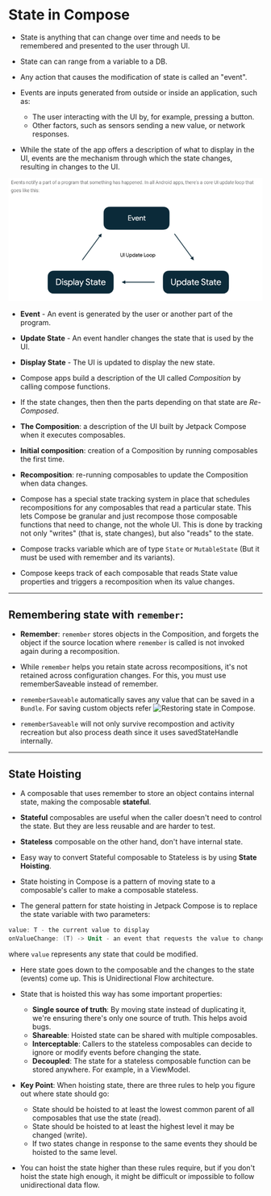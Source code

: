 # State in Compose

- State is anything that can change over time and needs to be remembered and presented to the user through UI.
- State can can range from a variable to a DB.
- Any action that causes the modification of state is called an "event".
- Events are inputs generated from outside or inside an application, such as:
	- The user interacting with the UI by, for example, pressing a button.
	- Other factors, such as sensors sending a new value, or network responses.

- While the state of the app offers a description of what to display in the UI, events are the mechanism through which the state changes, resulting in changes to the UI.

![UI update loop](./ui_update_loop.png "UI update loop/")

- **Event** - An event is generated by the user or another part of the program.
- **Update State** - An event handler changes the state that is used by the UI.
- **Display State** - The UI is updated to display the new state.


- Compose apps build a description of the UI called *Composition* by calling compose functions.
- If the state changes, then then the parts depending on that state are *Re-Composed*.

- **The Composition**: a description of the UI built by Jetpack Compose when it executes composables.

- **Initial composition**: creation of a Composition by running composables the first time.

- **Recomposition**: re-running composables to update the Composition when data changes.

- Compose has a special state tracking system in place that schedules recompositions for any composables that read a particular state. This lets Compose be granular and just recompose those composable functions that need to change, not the whole UI. This is done by tracking not only "writes" (that is, state changes), but also "reads" to the state.

- Compose tracks variable which are of type `State` or `MutableState` (But it must be used with remember and its variants).

- Compose keeps track of each composable that reads State value properties and triggers a recomposition when its value changes. 
***

## Remembering state with `remember`:

- **Remember**: `remember` stores objects in the Composition, and forgets the object if the source location where `remember` is called is not invoked again during a recomposition.

- While `remember` helps you retain state across recompositions, it's not retained across configuration changes. For this, you must use rememberSaveable instead of remember.

- `rememberSaveable` automatically saves any value that can be saved in a `Bundle`. For saving custom objects refer ![Restoring state in Compose](https://developer.android.com/jetpack/compose/state#restore-ui-state).

- `rememberSaveable` will not only survive recompostion and activity recreation but also process death since it uses savedStateHandle internally.
***

## State Hoisting

- A composable that uses remember to store an object contains internal state, making the composable **stateful**.
- **Stateful** composables are useful when the caller doesn't need to control the state. But they are less reusable and are harder to test.

- **Stateless** composable on the other hand, don't have internal state.

- Easy way to convert Stateful composable to Stateless is by using **State Hoisting**.
- State hoisting in Compose is a pattern of moving state to a composable's caller to make a composable stateless.
- The general pattern for state hoisting in Jetpack Compose is to replace the state variable with two parameters:
```kotlin
value: T - the current value to display
onValueChange: (T) -> Unit - an event that requests the value to change, where T is the proposed new value
```
where `value` represents any state that could be modified.

- Here state goes down to the composable and the changes to the state (events) come up. This is Unidirectional Flow architecture.

- State that is hoisted this way has some important properties:
	- **Single source of truth**: By moving state instead of duplicating it, we're ensuring there's only one source of truth. This helps avoid bugs.
	- **Shareable**: Hoisted state can be shared with multiple composables.
	- **Interceptable**: Callers to the stateless composables can decide to ignore or modify events before changing the state.
	- **Decoupled**: The state for a stateless composable function can be stored anywhere. For example, in a ViewModel.


- **Key Point**: When hoisting state, there are three rules to help you figure out where state should go:
	- State should be hoisted to at least the lowest common parent of all composables that use the state (read).
	- State should be hoisted to at least the highest level it may be changed (write).
	- If two states change in response to the same events they should be hoisted to the same level.
- You can hoist the state higher than these rules require, but if you don't hoist the state high enough, it might be difficult or impossible to follow unidirectional data flow.
